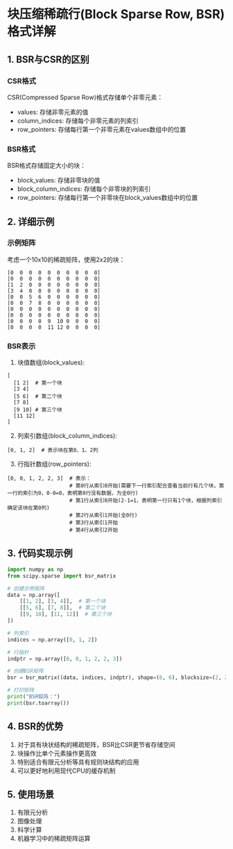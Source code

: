 # 块压缩稀疏行(Block Sparse Row, BSR)格式详解

## 1. BSR与CSR的区别

### CSR格式
CSR(Compressed Sparse Row)格式存储单个非零元素：
- values: 存储非零元素的值
- column_indices: 存储每个非零元素的列索引
- row_pointers: 存储每行第一个非零元素在values数组中的位置

### BSR格式
BSR格式存储固定大小的块：
- block_values: 存储非零块的值
- block_column_indices: 存储每个非零块的列索引
- row_pointers: 存储每行第一个非零块在block_values数组中的位置

## 2. 详细示例

### 示例矩阵
考虑一个10x10的稀疏矩阵，使用2x2的块：

```
[0  0  0  0  0  0  0  0  0  0]
[0  0  0  0  0  0  0  0  0  0]
[1  2  0  0  0  0  0  0  0  0]
[3  4  0  0  0  0  0  0  0  0]
[0  0  5  6  0  0  0  0  0  0]
[0  0  7  8  0  0  0  0  0  0]
[0  0  0  0  0  0  0  0  0  0]
[0  0  0  0  0  0  0  0  0  0]
[0  0  0  0  9  10 0  0  0  0]
[0  0  0  0  11 12 0  0  0  0]
```

### BSR表示
1. 块值数组(block_values):
```
[
  [1 2]  # 第一个块
  [3 4]
  [5 6]  # 第二个块
  [7 8]
  [9 10] # 第三个块
  [11 12]
]
```

2. 列索引数组(block_column_indices):
```
[0, 1, 2]  # 表示块在第0、1、2列
```

3. 行指针数组(row_pointers):
```
[0, 0, 1, 2, 2, 3]  # 表示：
                    # 第0行从索引0开始(需要下一行索引配合查看当前行有几个块，第一行的索引为0，0-0=0，表明第0行没有数据，为全0行)
                    # 第1行从索引0开始(2-1=1，表明第一行只有1个块，根据列索引确定该块在第0列)
                    # 第2行从索引1开始(全0行)
                    # 第3行从索引1开始
                    # 第4行从索引2开始
```

## 3. 代码实现示例

```python
import numpy as np
from scipy.sparse import bsr_matrix

# 创建示例矩阵
data = np.array([
    [[1, 2], [3, 4]],  # 第一个块
    [[5, 6], [7, 8]],  # 第二个块
    [[9, 10], [11, 12]]  # 第三个块
])

# 列索引
indices = np.array([0, 1, 2])

# 行指针
indptr = np.array([0, 0, 1, 2, 2, 3])

# 创建BSR矩阵
bsr = bsr_matrix((data, indices, indptr), shape=(6, 6), blocksize=(2, 2))

# 打印矩阵
print("BSR矩阵：")
print(bsr.toarray())
```

## 4. BSR的优势
1. 对于具有块状结构的稀疏矩阵，BSR比CSR更节省存储空间
2. 块操作比单个元素操作更高效
3. 特别适合有限元分析等具有规则块结构的应用
4. 可以更好地利用现代CPU的缓存机制

## 5. 使用场景
1. 有限元分析
2. 图像处理
3. 科学计算
4. 机器学习中的稀疏矩阵运算
